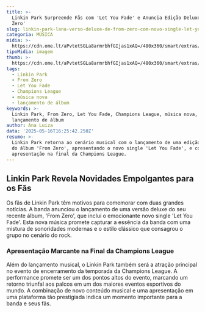 ```yaml
---
title: >-
  Linkin Park Surpreende Fãs com 'Let You Fade' e Anuncia Edição Deluxe de 'From
  Zero'
slug: linkin-park-lana-verso-deluxe-de-from-zero-com-novo-single-let-you-fade
categoria: MÚSICA
midia: >-
  https://cdn.ome.lt/aPvtetSGLa8armrbhfGIjas1xAQ=/480x360/smart/extras/conteudos/omelete_THUMB_-_2025-05-16T124805.081.png
tipoMidia: imagem
thumb: >-
  https://cdn.ome.lt/aPvtetSGLa8armrbhfGIjas1xAQ=/480x360/smart/extras/conteudos/omelete_THUMB_-_2025-05-16T124805.081.png
tags:
  - Linkin Park
  - From Zero
  - Let You Fade
  - Champions League
  - música nova
  - lançamento de álbum
keywords: >-
  Linkin Park, From Zero, Let You Fade, Champions League, música nova,
  lançamento de álbum
author: Ana Luiza
data: '2025-05-16T16:25:42.250Z'
resumo: >-
  Linkin Park retorna ao cenário musical com o lançamento de uma edição deluxe
  do álbum 'From Zero', apresentando o novo single 'Let You Fade', e confirma
  apresentação na final da Champions League.
---
```


## Linkin Park Revela Novidades Empolgantes para os Fãs

Os fãs de Linkin Park têm motivos para comemorar com duas grandes notícias. A banda anunciou o lançamento de uma versão deluxe do seu recente álbum, 'From Zero', que inclui o emocionante novo single 'Let You Fade'. Esta nova música promete capturar a essência da banda com uma mistura de sonoridades modernas e o estilo clássico que consagrou o grupo no cenário do rock.

### Apresentação Marcante na Final da Champions League

Além do lançamento musical, o Linkin Park também será a atração principal no evento de encerramento da temporada da Champions League. A performance promete ser um dos pontos altos do evento, marcando um retorno triunfal aos palcos em um dos maiores eventos esportivos do mundo. A combinação de novo conteúdo musical e uma apresentação em uma plataforma tão prestigiada indica um momento importante para a banda e seus fãs.
